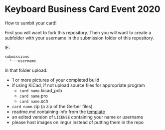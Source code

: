 # Keyboard Business Card Event 2020
How to sumbit your card!

First you will want to fork this repository. Then you will want to create a subfolder with your username in the submission folder of this repository. 

IE: 

    submissions
      └───username

In that folder upload:
- 1 or more pictures of your completed build
- if using KiCad, if not upload source files for appropriate program
  - `card name`.kicad_pcb 
  - `card name`.pro 
  - `card name`.sch
- `card name`.zip (a zip of the Gerber files)
- readme.md containing info from the [template](/template/readme.md)
- an edited version of `LICENSE` containing your name or username
- please host images on imgur instead of putting them in the repo
